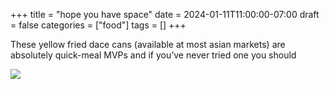 +++
title = "hope you have space"
date = 2024-01-11T11:00:00-07:00
draft = false
categories = ["food"]
tags = []
+++

These yellow fried dace cans (available at most asian markets) are absolutely quick-meal MVPs and if you’ve never tried one you should

![](./dace.png)